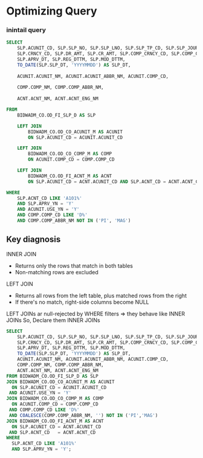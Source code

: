 # Optimizing Query

### inintail query
``` sql
SELECT
    SLP.ACUNIT_CD, SLP.SLP_NO, SLP.SLP_LNO, SLP.SLP_TP_CD, SLP.SLP_JOUR_TP_CD, SLP.ACNT_CD,
    SLP.CRNCY_CD, SLP.DR_AMT, SLP.CR_AMT, SLP.COMP_CRNCY_CD, SLP.COMP_CRNCY_DR_AMT, SLP.COMP_CRNCY_CR_AMT,
    SLP.APRV_DT, SLP.REG_DTTM, SLP.MOD_DTTM,
    TO_DATE(SLP.SLP_DT, 'YYYYMMDD') AS SLP_DT,
   
    ACUNIT.ACUNIT_NM, ACUNIT.ACUNIT_ABBR_NM, ACUNIT.COMP_CD,
   
    COMP.COMP_NM, COMP.COMP_ABBR_NM,
   
    ACNT.ACNT_NM, ACNT.ACNT_ENG_NM

FROM
    BIDWADM_CO.OD_FI_SLP_D AS SLP

    LEFT JOIN
        BIDWADM_CO.OD_CO_ACUNIT_M AS ACUNIT
        ON SLP.ACUNIT_CD = ACUNIT.ACUNIT_CD

    LEFT JOIN
        BIDWADM_CO.OD_CO_COMP_M AS COMP
        ON ACUNIT.COMP_CD = COMP.COMP_CD

    LEFT JOIN
        BIDWADM_CO.OD_FI_ACNT_M AS ACNT
        ON SLP.ACUNIT_CD = ACNT.ACUNIT_CD AND SLP.ACNT_CD = ACNT.ACNT_CD

WHERE
    SLP.ACNT_CD LIKE 'A101%'
    AND SLP.APRV_YN = 'Y'
    AND ACUNIT.USE_YN = 'Y'
    AND COMP.COMP_CD LIKE 'D%'
    AND COMP.COMP_ABBR_NM NOT IN ('PI', 'MAG') 
```

## Key diagnosis 

INNER JOIN
- Returns only the rows that match in both tables
- Non-matching rows are excluded

LEFT JOIN
- Returns all rows from the left table, plus matched rows from the right
- If there's no match, right-side columns become NULL

LEFT JOINs ar null-rejected by WHERE filters => they behave like INNER JOINs 
So, Declare them INNER JOINs

``` sql
SELECT
    SLP.ACUNIT_CD, SLP.SLP_NO, SLP.SLP_LNO, SLP.SLP_TP_CD, SLP.SLP_JOUR_TP_CD, SLP.ACNT_CD,
    SLP.CRNCY_CD, SLP.DR_AMT, SLP.CR_AMT, SLP.COMP_CRNCY_CD, SLP.COMP_CRNCY_DR_AMT, SLP.COMP_CRNCY_CR_AMT,
    SLP.APRV_DT, SLP.REG_DTTM, SLP.MOD_DTTM,
    TO_DATE(SLP.SLP_DT, 'YYYYMMDD') AS SLP_DT,
    ACUNIT.ACUNIT_NM, ACUNIT.ACUNIT_ABBR_NM, ACUNIT.COMP_CD,
    COMP.COMP_NM, COMP.COMP_ABBR_NM,
    ACNT.ACNT_NM, ACNT.ACNT_ENG_NM
FROM BIDWADM_CO.OD_FI_SLP_D AS SLP
JOIN BIDWADM_CO.OD_CO_ACUNIT_M AS ACUNIT
  ON SLP.ACUNIT_CD = ACUNIT.ACUNIT_CD
 AND ACUNIT.USE_YN = 'Y'                            
JOIN BIDWADM_CO.OD_CO_COMP_M AS COMP
  ON ACUNIT.COMP_CD = COMP.COMP_CD
 AND COMP.COMP_CD LIKE 'D%'                       
 AND COALESCE(COMP.COMP_ABBR_NM, '') NOT IN ('PI','MAG')
JOIN BIDWADM_CO.OD_FI_ACNT_M AS ACNT
  ON SLP.ACUNIT_CD = ACNT.ACUNIT_CD
 AND SLP.ACNT_CD   = ACNT.ACNT_CD
WHERE
  SLP.ACNT_CD LIKE 'A101%'
  AND SLP.APRV_YN = 'Y';

```


